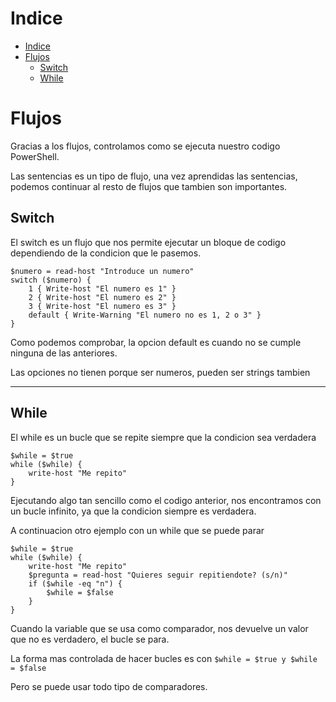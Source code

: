 # Indice

- [Indice](#indice)
- [Flujos](#flujos)
  - [Switch](#switch)
  - [While](#while)

# Flujos
Gracias a los flujos, controlamos como se ejecuta nuestro codigo PowerShell.

Las sentencias es un tipo de flujo, una vez aprendidas las sentencias, podemos continuar al resto de flujos que tambien son importantes.

## Switch
El switch es un flujo que nos permite ejecutar un bloque de codigo dependiendo de la condicion que le pasemos.

    $numero = read-host "Introduce un numero"
    switch ($numero) {
        1 { Write-host "El numero es 1" }
        2 { Write-host "El numero es 2" }
        3 { Write-host "El numero es 3" }
        default { Write-Warning "El numero no es 1, 2 o 3" }
    }

Como podemos comprobar, la opcion default es cuando no se cumple ninguna de las anteriores.

Las opciones no tienen porque ser numeros, pueden ser strings tambien

---

## While
El while es un bucle que se repite siempre que la condicion sea verdadera

    $while = $true
    while ($while) {
        write-host "Me repito"
    }

Ejecutando algo tan sencillo como el codigo anterior, nos encontramos con un bucle infinito, ya que la condicion siempre es verdadera.

A continuacion otro ejemplo con un while que se puede parar

    $while = $true
    while ($while) {
        write-host "Me repito"
        $pregunta = read-host "Quieres seguir repitiendote? (s/n)"
        if ($while -eq "n") {
            $while = $false
        }
    }

Cuando la variable que se usa como comparador, nos devuelve un valor que no es verdadero, el bucle se para.

La forma mas controlada de hacer bucles es con ```` $while = $true y $while = $false ````

Pero se puede usar todo tipo de comparadores.